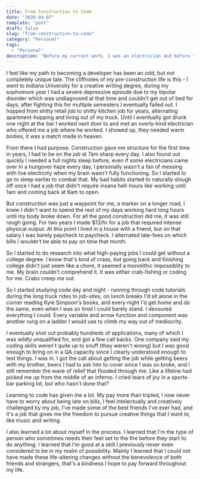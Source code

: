 ```yaml
---
title: From Construction to Code
date: "2020-04-07"
template: "post"
draft: false
slug: "from-construction-to-code"
category: "Personal"
tags:
  - "Personal"
description: "Before my current work, I was an electrician and before that a college dropout who hopped around retail and kitchen jobs. This is where I detail how I got to where I am, and the lessons I've learned."
---
```


I feel like my path to becoming a developer has been an odd, but not completely unique tale. The cliffnotes of my pre-construction life is this - I went to Indiana University for a creative writing degree, during my sophomore year I had a severe depressive episode due to my bipolar disorder which was undiagnosed at that time and couldn't get out of bed for days, after fighting this for multiple semesters I eventually failed out. I hopped from shitty retail job to shitty kitchen job for years, alternating apartment-hopping and living out of my truck. Until I eventually got drunk one night at the bar I worked next door to and met an overly-kind electrician who offered me a job where he worked. I showed up, they needed warm bodies, it was a match made in heaven.

From there I had purpose. Construction gave me structure for the first time in years, I had to be on the job at 7am sharp every day. I also found out quickly I needed a full nights sleep before, even if some electricians came over in a hungover haze every day, I personally wasn't a fan of messing with live electricity when my brain wasn't fully functioning. So I started to go to sleep earlier to combat that. My bad habits started to naturally slough off once I had a job that didn't require insane hell-hours like working until 1am and coming back at 6am to open.

But construction was just a waypoint for me, a marker on a longer road, I knew I didn't want to spend the rest of my days working hard long hours until my body broke down. For all the good construction did me, it was still rough going. For two years I made $13/hr for a job that required intense physical output. At this point I lived in a house with a friend, but on that salary I was barely paycheck to paycheck. I alternated late-fees on which bills I wouldn't be able to pay on time that month.

So I started to do research into what high-paying jobs I could get without a college degree. I know that's kind of crass, but going back and finishing college didn't just seem like a chore, it seemed a monolithic impossiblity to me. My brain couldn't comprehend it. It was either crab-fishing or coding for me. Crabs creep me out.

So I started studying code day and night - running through code tutorials during the long truck rides to job-sites, on lunch breaks I'd sit alone in the corner reading Kyle Simpson's books, and every night I'd get home and do the same, even when I was so tired I could barely stand. I devoured everything I could. Every variable and arrow function and component was another rung on a ladder I would use to climb my way out of mediocrity.

I eventually shot out probably hundreds of applications, many of which I was wildly unqualified for, and got a few call backs. One company said my coding skills weren't quite up to snuff (they weren't wrong) but I was good enough to bring on in a QA capacity since I clearly understood enough to test things. I was in. I got the call about getting the job while getting beers with my brother, beers I had to ask him to cover since I was so broke, and I still remember the wave of relief that flooded through me. Like a lifeline had picked me up from the middle of an inferno. I cried tears of joy in a sports-bar parking lot, but who hasn't done that?

Learning to code has given me a lot. My pay more than tripled, I now never have to worry about being late on bills, I feel intelectually and creatively challenged by my job, I've made some of the best friends I've ever had, and it's a job that gives me the freedom to pursue creative things that I want to, like music and writing.

I also learned a lot about myself in the process. I learned that I'm the type of person who sometimes needs their feet set to the fire before they start to do anything. I learned that I'm good at a skill I previously never even considered to be in my realm of possibility. Mainly I learned that I could not have made these life-altering changes without the benevolence of both friends and strangers, that's a kindness I hope to pay forward throughout my life.